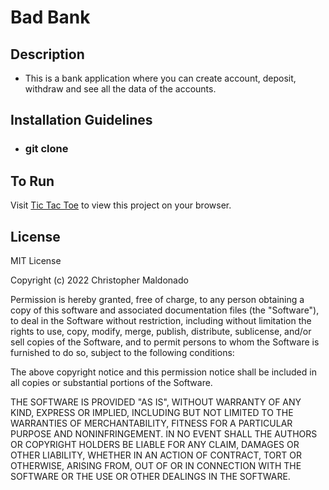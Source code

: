 # Bad Bank

## Description
  - This is a bank application where you can create account, deposit, withdraw and see all the data of the accounts.

## Installation Guidelines
  
  - ### git clone

## To Run
Visit [Tic Tac Toe](https://chma.dev/tic-tac-toe) to view this project on your browser.

## License
MIT License

Copyright (c) 2022 Christopher Maldonado

Permission is hereby granted, free of charge, to any person obtaining a copy
of this software and associated documentation files (the "Software"), to deal
in the Software without restriction, including without limitation the rights
to use, copy, modify, merge, publish, distribute, sublicense, and/or sell
copies of the Software, and to permit persons to whom the Software is
furnished to do so, subject to the following conditions:

The above copyright notice and this permission notice shall be included in all
copies or substantial portions of the Software.

THE SOFTWARE IS PROVIDED "AS IS", WITHOUT WARRANTY OF ANY KIND, EXPRESS OR
IMPLIED, INCLUDING BUT NOT LIMITED TO THE WARRANTIES OF MERCHANTABILITY,
FITNESS FOR A PARTICULAR PURPOSE AND NONINFRINGEMENT. IN NO EVENT SHALL THE
AUTHORS OR COPYRIGHT HOLDERS BE LIABLE FOR ANY CLAIM, DAMAGES OR OTHER
LIABILITY, WHETHER IN AN ACTION OF CONTRACT, TORT OR OTHERWISE, ARISING FROM,
OUT OF OR IN CONNECTION WITH THE SOFTWARE OR THE USE OR OTHER DEALINGS IN THE
SOFTWARE.